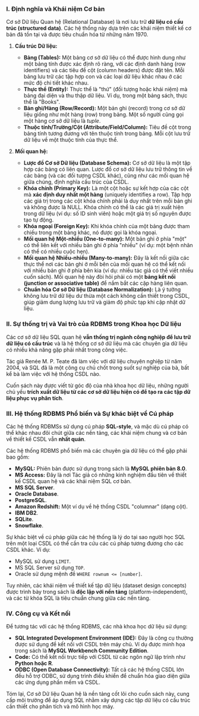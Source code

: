 ### I. Định nghĩa và Khái niệm Cơ bản

Cơ sở Dữ liệu Quan hệ (Relational Database) là nơi lưu trữ **dữ liệu có cấu trúc (structured data)**. Các hệ thống này dựa trên các khái niệm thiết kế cơ bản đã tồn tại và được tiêu chuẩn hóa từ những năm 1970.

1.  **Cấu trúc Dữ liệu:**
    *   **Bảng (Tables):** Một bảng cơ sở dữ liệu có thể được hình dung như một bảng tính được xác định rõ ràng, với các định danh hàng (row identifiers) và các tiêu đề cột (column headers) được đặt tên. Mỗi bảng lưu trữ các tập hợp con và các loại dữ liệu khác nhau ở các mức độ chi tiết khác nhau.
    *   **Thực thể (Entity):** Thực thể là "thứ" (đối tượng hoặc khái niệm) mà bảng đại diện và thu thập dữ liệu. Ví dụ, trong một bảng sách, thực thể là "Books".
    *   **Bản ghi/Hàng (Row/Record):** Một bản ghi (record) trong cơ sở dữ liệu giống như một hàng (row) trong bảng. Một số người cũng gọi một hàng cơ sở dữ liệu là *tuple*.
    *   **Thuộc tính/Trường/Cột (Attribute/Field/Column):** Tiêu đề cột trong bảng tính tương đương với tên thuộc tính trong bảng. Mỗi cột lưu trữ dữ liệu về một thuộc tính của thực thể.

2.  **Mối quan hệ:**
    *   **Lược đồ Cơ sở Dữ liệu (Database Schema):** Cơ sở dữ liệu là một tập hợp các bảng có liên quan. Lược đồ cơ sở dữ liệu lưu trữ thông tin về các bảng (và các đối tượng CSDL khác), cũng như các mối quan hệ giữa chúng, định nghĩa cấu trúc của CSDL.
    *   **Khóa chính (Primary Key):** Là một cột hoặc sự kết hợp của các cột mà **xác định duy nhất một hàng** (uniquely identifies a row). Tập hợp các giá trị trong các cột khóa chính phải là duy nhất trên mỗi bản ghi và không được là NULL. Khóa chính có thể là các giá trị xuất hiện trong dữ liệu (ví dụ: số ID sinh viên) hoặc một giá trị số nguyên được tạo tự động.
    *   **Khóa ngoại (Foreign Key):** Khi khóa chính của một bảng được tham chiếu trong một bảng khác, nó được gọi là khóa ngoại.
    *   **Mối quan hệ Một-nhiều (One-to-many):** Một bản ghi ở phía "một" có thể liên kết với nhiều bản ghi ở phía "nhiều" (ví dụ: một bệnh nhân có thể có nhiều cuộc hẹn).
    *   **Mối quan hệ Nhiều-nhiều (Many-to-many):** Đây là kết nối giữa các thực thể nơi các bản ghi ở mỗi bên của mối quan hệ có thể kết nối với nhiều bản ghi ở phía bên kia (ví dụ: nhiều tác giả có thể viết nhiều cuốn sách). Mối quan hệ này đòi hỏi phải có một **bảng kết nối (junction or associative table)** để nắm bắt các cặp hàng liên quan.
    *   **Chuẩn hóa Cơ sở Dữ liệu (Database Normalization):** Là ý tưởng không lưu trữ dữ liệu dư thừa một cách không cần thiết trong CSDL, giúp giảm dung lượng lưu trữ và giảm độ phức tạp khi cập nhật dữ liệu.

### II. Sự thống trị và Vai trò của RDBMS trong Khoa học Dữ liệu

Các cơ sở dữ liệu SQL quan hệ **vẫn thống trị ngành công nghiệp để lưu trữ dữ liệu có cấu trúc** và là hệ thống cơ sở dữ liệu mà các chuyên gia dữ liệu có nhiều khả năng gặp phải nhất trong công việc.

Tác giả Renée M. P. Teate đã làm việc với dữ liệu chuyên nghiệp từ năm 2004, và SQL đã là một công cụ chủ chốt trong suốt sự nghiệp của bà, bất kể bà làm việc với hệ thống CSDL nào.

Cuốn sách này được viết từ góc độ của nhà khoa học dữ liệu, những người chủ yếu **trích xuất dữ liệu từ các cơ sở dữ liệu hiện có để tạo ra các tập dữ liệu phục vụ phân tích**.

### III. Hệ thống RDBMS Phổ biến và Sự khác biệt về Cú pháp

Các hệ thống RDBMSs sử dụng cú pháp **SQL-style**, và mặc dù cú pháp có thể khác nhau đôi chút giữa các nền tảng, các khái niệm chung và cơ bản về thiết kế CSDL vẫn **nhất quán**.

Các hệ thống RDBMS phổ biến mà các chuyên gia dữ liệu có thể gặp phải bao gồm:

*   **MySQL:** Phiên bản được sử dụng trong sách là **MySQL phiên bản 8.0**.
*   **MS Access:** Đây là nơi Tác giả có những kinh nghiệm đầu tiên về thiết kế CSDL quan hệ và các khái niệm SQL cơ bản.
*   **MS SQL Server**.
*   **Oracle Database**.
*   **PostgreSQL**.
*   **Amazon Redshift:** Một ví dụ về hệ thống CSDL "columnar" (dạng cột).
*   **IBM DB2**.
*   **SQLite**.
*   **Snowflake**.

Sự khác biệt về cú pháp giữa các hệ thống là lý do tại sao người học SQL trên một loại CSDL có thể cần tra cứu các cú pháp tương đương cho các CSDL khác. Ví dụ:
*   MySQL sử dụng `LIMIT`.
*   MS SQL Server sử dụng `TOP`.
*   Oracle sử dụng mệnh đề `WHERE rownum <= [number]`.

Tuy nhiên, các khái niệm về thiết kế tập dữ liệu (dataset design concepts) được trình bày trong sách là **độc lập với nền tảng** (platform-independent), và các từ khóa SQL là tiêu chuẩn chung giữa các nền tảng.

### IV. Công cụ và Kết nối

Để tương tác với các hệ thống RDBMS, các nhà khoa học dữ liệu sử dụng:

*   **SQL Integrated Development Environment (IDE):** Đây là công cụ thường được sử dụng để kết nối với CSDL trên máy chủ. Ví dụ được minh họa trong sách là **MySQL Workbench Community Edition**.
*   **Code:** Có thể kết nối trực tiếp với CSDL từ các ngôn ngữ lập trình như **Python hoặc R**.
*   **ODBC (Open Database Connectivity):** Tất cả các hệ thống CSDL lớn đều hỗ trợ ODBC, sử dụng trình điều khiển để chuẩn hóa giao diện giữa các ứng dụng phần mềm và CSDL.

Tóm lại, Cơ sở Dữ liệu Quan hệ là nền tảng cốt lõi cho cuốn sách này, cung cấp môi trường để áp dụng SQL nhằm xây dựng các tập dữ liệu có cấu trúc cần thiết cho phân tích và mô hình học máy.